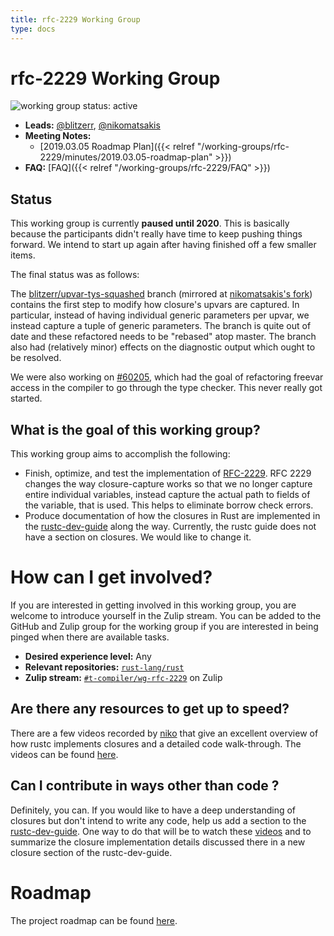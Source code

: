 ```yaml
---
title: rfc-2229 Working Group
type: docs
---
```

# rfc-2229 Working Group
![working group status: active][status]

- **Leads:** [@blitzerr][Blitzerr], [@nikomatsakis][Niko]
- **Meeting Notes:** 
    - [2019.03.05 Roadmap Plan]({{< relref "/working-groups/rfc-2229/minutes/2019.03.05-roadmap-plan" >}})
- **FAQ:** [FAQ]({{< relref "/working-groups/rfc-2229/FAQ" >}})

## Status

This working group is currently **paused until 2020**. This is
basically because the participants didn't really have time to keep
pushing things forward. We intend to start up again after having
finished off a few smaller items.

The final status was as follows:

The
[blitzerr/upvar-tys-squashed](https://github.com/blitzerr/rust/tree/upvar-tys-squashed)
branch (mirrored at [nikomatsakis's
fork](https://github.com/nikomatsakis/rust/tree/upvar-tys-squashed))
contains the first step to modify how closure's upvars are captured.
In particular, instead of having individual generic parameters per
upvar, we instead capture a tuple of generic parameters. The branch is
quite out of date and these refactored needs to be "rebased" atop
master. The branch also had (relatively minor) effects on the
diagnostic output which ought to be resolved.

We were also working on
[#60205](https://github.com/rust-lang/rust/issues/60205), which had
the goal of refactoring freevar access in the compiler to go through
the type checker. This never really got started.

## What is the goal of this working group?
This working group aims to accomplish the following:

- Finish, optimize, and test the implementation of [RFC-2229].
  RFC 2229 changes the way closure-capture works so that we no longer capture
  entire individual variables, instead capture the actual path to fields of the
  variable, that is used. This helps to eliminate borrow check errors.
- Produce documentation of how the closures in Rust are implemented in the
  [rustc-dev-guide] along the way. Currently, the rustc guide does not have a
  section on closures. We would like to change it.

# How can I get involved?
If you are interested in getting involved in this working group, you are welcome to
introduce yourself in the Zulip stream. You can be added to the GitHub and Zulip
group for the working group if you are interested in being pinged when there are available tasks.

- **Desired experience level:** Any
- **Relevant repositories:** [`rust-lang/rust`][repo]
- **Zulip stream:** [`#t-compiler/wg-rfc-2229`][zulip] on Zulip

## Are there any resources to get up to speed?
There are a few videos recorded by [niko][Niko] that give an excellent overview
of how rustc implements closures and a detailed code walk-through. The videos
can be found [here][playlist].

## Can I contribute in ways other than code ?
Definitely, you can. If you would like to have a deep understanding of closures
but don't intend to write any code, help us add a section to the [rustc-dev-guide].
One way to do that will be to watch these [videos][playlist] and to summarize
the closure implementation details discussed there in a new closure section of
the rustc-dev-guide.

# Roadmap
The project roadmap can be found [here][roadmap].

[Niko]: https://github.com/nikomatsakis
[Blitzerr]: https://github.com/blitzerr
[rustc-dev-guide]: https://rust-lang.github.io/rustc-dev-guide/
[repo]: https://github.com/rust-lang/rust
[zulip]: https://rust-lang.zulipchat.com/#narrow/stream/189812-t-compiler.2Fwg-rfc-2229
[RFC-2229]: https://github.com/rust-lang/rfcs/blob/master/text/2229-capture-disjoint-fields.md
[NOTES]: minutes/
[status]: https://img.shields.io/badge/status-active-brightgreen.svg?style=for-the-badge
[roadmap]: https://paper.dropbox.com/doc/RFC-2229-Roadmap--AYuUod8hbXrktRttb95fprjHAg-cJKrePDCZR54T5kVbuoQk
[playlist]: https://www.youtube.com/playlist?list=PL85XCvVPmGQh__bxYIxaVifbIOajnrNcQ&disable_polymer=true
